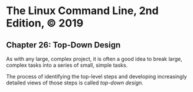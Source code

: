 # The Linux Command Line, 2nd Edition, © 2019

## Chapter 26: Top-Down Design

As with any large, complex project, it is often a good idea to break large, complex tasks into a series of small, simple tasks.

The process of identifying the top-level steps and developing increasingly detailed views of those steps is called _top-down design_.